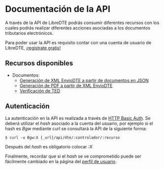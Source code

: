Documentación de la API
=======================

A través de la API de LibreDTE podrás consumir diferentes recursos con los
cuales podrás realizar diferentes acciones asociadas a los documentos
tributarios electrónicos.

Para poder usar la API es requisito contar con una cuenta de usuario de
LibreDTE, [¡regístrate gratis!]({_base}/usuarios/registrar)

Recursos disponibles
--------------------

- Documentos:
  - [Generación de XML EnvioDTE a partir de documentos en JSON](api/documentos/generar_xml)
  - [Generación de PDF a partir de XML EnvioDTE](api/documentos/generar_pdf)
  - [Verificación de TED](api/documentos/verificar_ted)

Autenticación
-------------

La autenticación en la API es realizada a través de
[HTTP Basic Auth](https://es.wikipedia.org/wiki/Autenticaci%C3%B3n_de_acceso_b%C3%A1sica).
Se deberá utilizar el *hash* asociado a la cuenta del usuario, por ejemplo si el
hash es *Bgw* mediante curl se consultará la API de la siguiente forma:

	$ curl -u Bgw:X {_url}/api/dte/:controlador/:recurso

Después del *hash* es obligatorio colocar *:X*

Finalmente, recordar que si el *hash* se ve comprometido puede ser fácilmente
cambiado en la página del [perfil de usuario]({_base}/usuarios/perfil).

